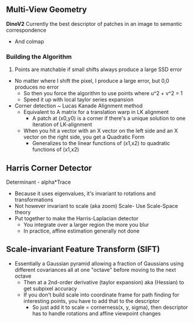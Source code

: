 

## Multi-View Geometry
**DinoV2** Currently the best descriptor of patches in an image to semantic correspondence
- And colmap

### Building the Algorithm
1. Points are matchable if small shifts always produce a large SSD error
- No matter where I shift the pixel, I produce a large error, but 0,0 produces no error
    - So then you force the algorithm to use points where u^2 + v^2 = 1
    - Speed it up with local taylor series expansion
- Corner detection ~ Lucas Kanade Alignment method
    - Equivalent to A matrix for a translation warp in LK alignment
        - A patch at (x0,y0) is a corner if there's a unique solution to one iteration of LK-alignment
    - When you hit a vector with an X vector on the left side and an X vector on the right side, you get a Quadratic Form
        - Generalizes to the linear functions of (x1,x2) to quadratic functions of (x1,x2)

## Harris Corner Detector
Determinant - alpha*Trace
- Because it uses eigenvalues, it's invariant to rotations and transformations
- Not however invariant to scale (aka zoom)
Scale- Use Scale-Space theory
- Put together to make the Harris-Laplacian detector
    - You integrate over a larger region the more you blur
    - In practice, affine estimation generally not done

## Scale-invariant Feature Transform (SIFT)
- Essentially a Gaussian pyramid allowing a fraction of Gaussians using different covariances all at one "octave" before moving to the next octave
    - Then at a 2nd-order derivative (taylor expansion) aka (Hessian) to get subpixel accuracy
    - If you don't build scale into coordinate frame for path finding for interesting points, you have to add that to the descriptor
        - So just add it to scale = cornerness(x, y, sigma), then descriptor has to handle rotations and affine viewpoint changes
    
